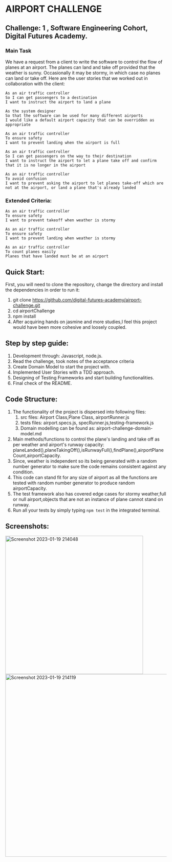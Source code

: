 # AIRPORT CHALLENGE
## Challenge: 1 , Software Engineering Cohort, Digital Futures Academy.
### Main Task
We have a request from a client to write the software to control the flow of planes at an airport. The planes can land and take off provided that the weather is sunny. Occasionally it may be stormy, in which case no planes can land or take off. Here are the user stories that we worked out in collaboration with the client:

    As an air traffic controller
    So I can get passengers to a destination
    I want to instruct the airport to land a plane

    As the system designer
    So that the software can be used for many different airports
    I would like a default airport capacity that can be overridden as appropriate

    As an air traffic controller
    To ensure safety
    I want to prevent landing when the airport is full

    As an air traffic controller
    So I can get passengers on the way to their destination
    I want to instruct the airport to let a plane take off and confirm that it is no longer in the airport

    As an air traffic controller
    To avoid confusion
    I want to prevent asking the airport to let planes take-off which are not at the airport, or land a plane that's already landed

### Extended Criteria:
    As an air traffic controller
    To ensure safety
    I want to prevent takeoff when weather is stormy

    As an air traffic controller
    To ensure safety
    I want to prevent landing when weather is stormy

    As an air traffic controller
    To count planes easily
    Planes that have landed must be at an airport

## Quick Start:
First, you will need to clone the repository, change the directory and install the dependencies in order to run it:
1. git clone https://github.com/digital-futures-academy/airport-challenge.git
2. cd airportChallenge
3. npm install 
4. After acquiring hands on jasmine and more studies,I feel this project would have been more cohesive and loosely coupled.


## Step by step guide:
1. Development through: Javascript, node.js.
2. Read the challenge, took notes of the acceptance criteria
3. Create Domain Model to start the project with. 
4. Implemented User Stories with a TDD approach.
5. Designing of Testing Frameworks and start building functionalities.
6. Final check of the README.

## Code Structure:
1.  The functionality of the project is dispersed into following files:
    1. src files: Airport Class,Plane Class, airportRunner.js
    2. tests files: airport.specs.js, specRunner.js,testing-framework.js
    3. Domain modelling can be found as: airport-challenge-domain-model.md
2. Main methods/functions to control the plane's landing and take off as per weather and airport's runway capacity: planeLanded(),planeTakingOff(),isRunwayFull(),findPlane(),airportPlaneCount,airportCapacity.
3. Since, weather is independent so its being generated with a random number generator to make sure the code remains consistent against any condition.
4. This code can stand fit for any size of airport as all the functions are tested with random number generator to produce random airportCapacity.
5.  The test framework also has covered edge cases for stormy weather,full or null airport,objects that are not an instance of plane cannot stand on runway.
6. Run all your tests by simply typing `npm test` in the integrated terminal.

## Screenshots: 
<img width="430" alt="Screenshot 2023-01-19 214048" src="https://user-images.githubusercontent.com/105486018/213572739-eee57a12-8620-40f8-8cc7-b8ab0d7d3581.png">
<img width="568" alt="Screenshot 2023-01-19 214119" src="https://user-images.githubusercontent.com/105486018/213572799-8c8ef06a-4b1a-4455-8664-5988323b1d24.png">

